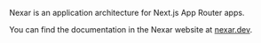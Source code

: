 Nexar is an application architecture for Next.js App Router apps.

You can find the documentation in the Nexar website at [nexar.dev](https://nexar.dev).
